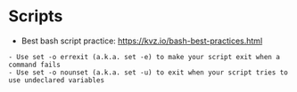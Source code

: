 # Scripts
- Best bash script practice: https://kvz.io/bash-best-practices.html
```
- Use set -o errexit (a.k.a. set -e) to make your script exit when a command fails
- Use set -o nounset (a.k.a. set -u) to exit when your script tries to use undeclared variables
```

